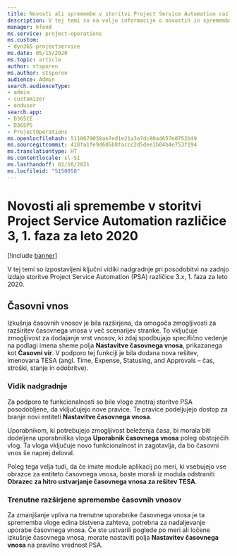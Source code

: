 ```yaml
---
title: Novosti ali spremembe v storitvi Project Service Automation različice 3.x, 1. faza za leto 2020
description: V tej temi so na voljo informacije o novostih in spremembah v storitvi Project Service Automation različice 3, 1. faza za leto 2020.
manager: kfend
ms.service: project-operations
ms.custom:
- dyn365-projectservice
ms.date: 05/15/2020
ms.topic: article
author: stsporen
ms.author: stsporen
audience: Admin
search.audienceType:
- admin
- customizer
- enduser
search.app:
- D365CE
- D365PS
- ProjectOperations
ms.openlocfilehash: 5110679038ae7ed1e21a3e7dc80a4657e0752b49
ms.sourcegitcommit: 418fa1fe9d605b8faccc2d5dee1b04b4e753f194
ms.translationtype: HT
ms.contentlocale: sl-SI
ms.lasthandoff: 02/10/2021
ms.locfileid: "5150958"
---
```

# <a name="whats-new-or-changed-in-project-service-automation-version-3-wave-1-2020"></a>Novosti ali spremembe v storitvi Project Service Automation različice 3, 1. faza za leto 2020

[!include [banner](../includes/psa-now-project-operations.md)]

V tej temi so izpostavljeni ključni vidiki nadgradnje pri posodobitvi na zadnjo izdajo storitve Project Service Automation (PSA) različice 3.x, 1. faza za leto 2020.

## <a name="time-entry"></a>Časovni vnos
Izkušnja časovnih vnosov je bila razširjena, da omogoča zmogljivosti za razširitev časovnega vnosa v več scenarijev stranke. To vključuje zmogljivost za dodajanje vrst vnosov, ki zdaj spodbujajo specifično vedenje na podlagi imena sheme polja **Nastavitve časovnega vnosa**, prikazanega kot **Časovni vir**. V podporo tej funkciji je bila dodana nova rešitev, imenovana TESA (angl. Time, Expense, Statusing, and Approvals – čas, stroški, stanje in odobritve).

### <a name="upgrade-consideration"></a>Vidik nadgradnje
Za podporo te funkcionalnosti so bile vloge znotraj storitve PSA posodobljene, da vključujejo nove pravice. Te pravice podeljujejo dostop za branje novi entiteti **Nastavitve časovnega vnosa**.

Uporabnikom, ki potrebujejo zmogljivost beleženja časa, bi morala biti dodeljena uporabniška vloga **Uporabnik časovnega vnosa** poleg obstoječih vlog. Ta vloga vključuje novo funkcionalnost in zagotavlja, da bo časovni vnos še naprej deloval.

Poleg tega velja tudi, da če imate module aplikacij po meri, ki vsebujejo vse obrazce za entiteto časovnega vnosa, boste morali iz modula odstraniti **Obrazec za hitro ustvarjanje časovnega vnosa za rešitev TESA**.

### <a name="currently-extended-time-entry-changes"></a>Trenutne razširjene spremembe časovnih vnosov
Za zmanjšanje vpliva na trenutne uporabnike časovnega vnosa je ta sprememba vloge edina bistvena zahteva, potrebna za nadaljevanje uporabe časovnega vnosa. Če ste ustvarili poglede po meri ali ločene izkušnje časovnega vnosa, morate nastaviti polja **Nastavitev časovnega vnosa** na pravilno vrednost PSA.
